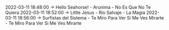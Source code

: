 2022-03-11 18:48:00 -> Hello Seahorse! - Arunima - No Es Que No Te Quiera
2022-03-11 18:52:00 -> Little Jesus - Río Salvaje - La Magia
2022-03-11 18:56:00 -> Surfistas del Sistema - Te Miro Para Ver Si Me Ves Mirarte - Te Miro Para Ver Si Me Ves Mirarte
